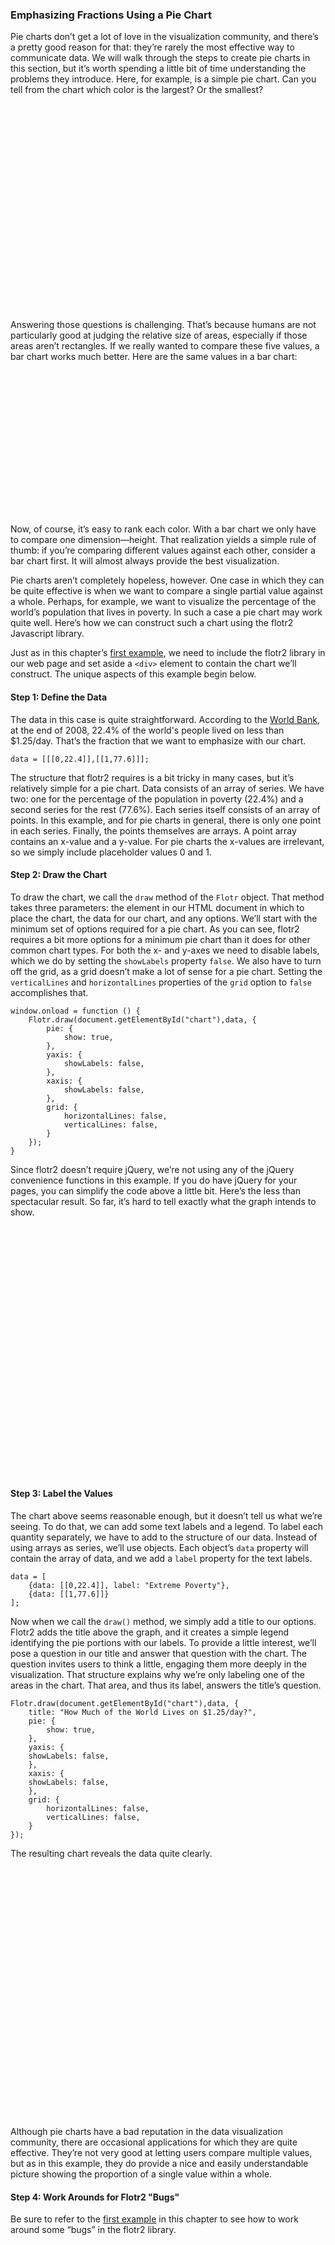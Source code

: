 ### Emphasizing Fractions Using a Pie Chart

Pie charts don’t get a lot of love in the visualization community, and there’s a pretty good reason for that: they’re rarely the most effective way to communicate data. We will walk through the steps to create pie charts in this section, but it’s worth spending a little bit of time understanding the problems they introduce. Here, for example, is a simple pie chart. Can you tell from the chart which color is the largest? Or the smallest?

<figure id="pie-chart1" style="width:300px;height:300px"></figure>
<div>&nbsp;</div>

Answering those questions is challenging. That’s because humans are not particularly good at judging the relative size of areas, especially if those areas aren’t rectangles. If we really wanted to compare these five values, a bar chart works much better. Here are the same values in a bar chart:

<figure id="pie-chart2" style="width:300px;height:200px"></figure>
<div>&nbsp;</div>

Now, of course, it’s easy to rank each color. With a bar chart we only have to compare one dimension—height. That realization yields a simple rule of thumb: if you’re comparing different values against each other, consider a bar chart first. It will almost always provide the best visualization.

Pie charts aren’t completely hopeless, however. One case in which they can be quite effective is when we want to compare a single partial value against a whole. Perhaps, for example, we want to visualize the percentage of the world’s population that lives in poverty. In such a case a pie chart may work quite well. Here’s how we can construct such a chart using the flotr2 Javascript library.

Just as in this chapter’s [first example](#id1), we need to include the flotr2 library in our web page and set aside a `<div>` element to contain the chart we’ll construct. The unique aspects of this example begin below.

#### Step 1: Define the Data

The data in this case is quite straightforward. According to the [World Bank](http://www.newgeography.com/content/003325-alleviating-world-poverty-a-progress-report), at the end of 2008, 22.4% of the world's people lived on less than $1.25/day. That’s the fraction that we want to emphasize with our chart.

```language-javascript
data = [[[0,22.4]],[[1,77.6]]];
```

The structure that flotr2 requires is a bit tricky in many cases, but it’s relatively simple for a pie chart. Data consists of an array of series. We have two: one for the percentage of the population in poverty (22.4%) and a second series for the rest (77.6%). Each series itself consists of an array of points. In this example, and for pie charts in general, there is only one point in each series. Finally, the points themselves are arrays. A point array contains an x-value and a y-value. For pie charts the x-values are irrelevant, so we simply include placeholder values 0 and 1.

#### Step 2: Draw the Chart

To draw the chart, we call the `draw` method of the `Flotr` object. That method takes three parameters: the element in our HTML document in which to place the chart, the data for our chart, and any options. We’ll start with the minimum set of options required for a pie chart. As you can see, flotr2 requires a bit more options for a minimum pie chart than it does for other common chart types. For both the x- and y-axes we need to disable labels, which we do by setting the `showLabels` property `false`. We also have to turn off the grid, as a grid doesn’t make a lot of sense for a pie chart. Setting the `verticalLines` and `horizontalLines` properties of the `grid` option to `false` accomplishes that.

```language-javascript
window.onload = function () {
    Flotr.draw(document.getElementById("chart"),data, {
        pie: {
            show: true,
        },
        yaxis: {
            showLabels: false,
        },
        xaxis: {
            showLabels: false,
        },
        grid: {
            horizontalLines: false,
            verticalLines: false,
        }
    });
}
```

Since flotr2 doesn’t require jQuery, we’re not using any of the jQuery convenience functions in this example. If you do have jQuery for your pages, you can simplify the code above a little bit. Here’s the less than spectacular result. So far, it’s hard to tell exactly what the graph intends to show.

<figure id='pie-chart3' style="width:400px;height:400px;"></figure>

#### Step 3: Label the Values

The chart above seems reasonable enough, but it doesn’t tell us what we’re seeing. To do that, we can add some text labels and a legend. To label each quantity separately, we have to add to the structure of our data. Instead of using arrays as series, we’ll use objects. Each object’s `data` property will contain the array of data, and we add a `label` property for the text labels.

```language-javascript
data = [
    {data: [[0,22.4]], label: "Extreme Poverty"},
    {data: [[1,77.6]]}
];
```
Now when we call the `draw()` method, we simply add a title to our options. Flotr2 adds the title above the graph, and it creates a simple legend identifying the pie portions with our labels. To provide a little interest, we’ll pose a question in our title and answer that question with the chart. The question invites users to think a little, engaging them more deeply in the visualization. That structure explains why we’re only labeling one of the areas in the chart. That area, and thus its label, answers the title’s question.

```language-javascript
Flotr.draw(document.getElementById("chart"),data, {
    title: "How Much of the World Lives on $1.25/day?",
    pie: {
        show: true,
    },
    yaxis: {
    showLabels: false,
    },
    xaxis: {
    showLabels: false,
    },
    grid: {
        horizontalLines: false,
        verticalLines: false,
    }
});
```

The resulting chart reveals the data quite clearly.

<style>
#pie-chart4 .flotr-legend { padding: 5px; background-color: #ececec;}
</style>
<figure id='pie-chart4' style="width:400px;height:400px;"></figure>

Although pie charts have a bad reputation in the data visualization community, there are occasional applications for which they are quite effective. They’re not very good at letting users compare multiple values, but as in this example, they do provide a nice and easily understandable picture showing the proportion of a single value within a whole.

#### Step 4: Work Arounds for Flotr2 "Bugs"

Be sure to refer to the [first example](#id1) in this chapter to see how to work around some “bugs” in the flotr2 library.


<script>
contentLoaded.done(function() {

   
    var data = [[[0,23]],[[1,22]],[[2,20]],[[3,18]],[[4,17]]];
    Flotr.draw(document.getElementById("pie-chart1"),data, {
        colors: ["#ffa44f","#ffdfa4","#97aceb","#735fb9","#b8bfb5"],
        pie: {
            show: true,
            shadowSize: 0,
            fillOpacity: 1,
            lineWidth: 0,
            sizeRatio: 0.75,
            labelFormatter: function() { return false;},
        },
        yaxis: {
            showLabels: false,
        },
        xaxis: {
            showLabels: false,
        },
        grid: {
            horizontalLines: false,
            verticalLines: false,
        }
    });
    Flotr.draw(document.getElementById("pie-chart2"),data, {
        colors: ["#ffa44f","#ffdfa4","#97aceb","#735fb9","#b8bfb5"],
        bars: {
            show: true,
            barWidth: 0.75,
            shadowSize: 0,
            fillOpacity: 1,
            lineWidth: 0,
        },
        yaxis: {
            min: 0,
            tickDecimals: 0,
            showLabels: false,
        },
        xaxis: {
            showLabels: false,
        },
        grid: {
            horizontalLines: false,
            verticalLines: false,
        }
    });
    data = [[[0,22.4]],[[1,77.6]]];
    Flotr.draw(document.getElementById("pie-chart3"),data, {
        pie: {
            show: true,
        },
        yaxis: {
            showLabels: false,
        },
        xaxis: {
            showLabels: false,
        },
        grid: {
            horizontalLines: false,
            verticalLines: false,
        }
    });
    data = [
        {data: [[0,22.4]], label: "Extreme Poverty"},
        {data: [[1,77.6]], }
    ];
    Flotr.draw(document.getElementById("pie-chart4"),data, {
        colors: ["#ffa44f","#97ACEB"],
        title: "How Much of the World Lives on $1.25/day?",
        pie: {
            show: true,
            sizeRatio: 0.7,
            shadowSize: 0,
            fillOpacity: 1,
            lineWidth: 0,
        },
        yaxis: {
            showLabels: false,
        },
        xaxis: {
            showLabels: false,
        },
        grid: {
            horizontalLines: false,
            verticalLines: false,
        },
        legend: {backgroundOpacity: 0,},
    });
$(".flotr-dummy-div").parent().hide()

});
</script>
